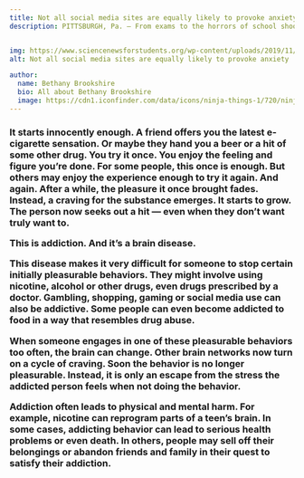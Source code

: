 ```yaml
---
title: Not all social media sites are equally likely to provoke anxiety
description: PITTSBURGH, Pa. — From exams to the horrors of school shootings, high school students have plenty to be anxious about. By comparison, social media — Instagram, Snapchat and Twitter, for instance — might seem like escapes. But Alisha Goyal, 18, wondered if social media sites might end up being more stressful than soothing. The senior at Hamilton High School in Chandler, Ariz., surveyed teens to discover if social media tends to hurt or help. Her findings now suggest that people who hang out at some social media sites might be at risk of developing anxiety. 


img: https://www.sciencenewsforstudents.org/wp-content/uploads/2019/11/860_social_media_anxiety_ISEF_2018.png
alt: Not all social media sites are equally likely to provoke anxiety

author:
  name: Bethany Brookshire
  bio: All about Bethany Brookshire
  image: https://cdn1.iconfinder.com/data/icons/ninja-things-1/720/ninja-background-256.png
---
```

<h3>
It starts innocently enough. A friend offers you the latest e-cigarette sensation. Or maybe they hand you a beer or a hit of some other drug. You try it once. You enjoy the feeling and figure you’re done. For some people, this once is enough. But others may enjoy the experience enough to try it again. And again. After a while, the pleasure it once brought fades. Instead, a craving for the substance emerges. It starts to grow. The person now seeks out a hit — even when they don’t want truly want to.

This is addiction. And it’s a brain disease.

This disease makes it very difficult for someone to stop certain initially pleasurable behaviors. They might involve using nicotine, alcohol or other drugs, even drugs prescribed by a doctor. Gambling, shopping, gaming or social media use can also be addictive. Some people can even become addicted to food in a way that resembles drug abuse.

When someone engages in one of these pleasurable behaviors too often, the brain can change. Other brain networks now turn on a cycle of craving. Soon the behavior is no longer pleasurable. Instead, it is only an escape from the stress the addicted person feels when not doing the behavior.

Addiction often leads to physical and mental harm. For example, nicotine can reprogram parts of a teen’s brain. In some cases, addicting behavior can lead to serious health problems or even death. In others, people may sell off their belongings or abandon friends and family in their quest to satisfy their addiction.

</h3>